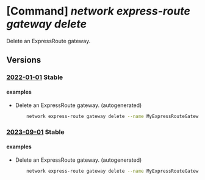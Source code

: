 # [Command] _network express-route gateway delete_

Delete an ExpressRoute gateway.

## Versions

### [2022-01-01](/Resources/mgmt-plane/L3N1YnNjcmlwdGlvbnMve30vcmVzb3VyY2Vncm91cHMve30vcHJvdmlkZXJzL21pY3Jvc29mdC5uZXR3b3JrL2V4cHJlc3Nyb3V0ZWdhdGV3YXlzL3t9/2022-01-01.xml) **Stable**

<!-- mgmt-plane /subscriptions/{}/resourcegroups/{}/providers/microsoft.network/expressroutegateways/{} 2022-01-01 -->

#### examples

- Delete an ExpressRoute gateway. (autogenerated)
    ```bash
        network express-route gateway delete --name MyExpressRouteGateway --resource-group MyResourceGroup
    ```

### [2023-09-01](/Resources/mgmt-plane/L3N1YnNjcmlwdGlvbnMve30vcmVzb3VyY2Vncm91cHMve30vcHJvdmlkZXJzL21pY3Jvc29mdC5uZXR3b3JrL2V4cHJlc3Nyb3V0ZWdhdGV3YXlzL3t9/2023-09-01.xml) **Stable**

<!-- mgmt-plane /subscriptions/{}/resourcegroups/{}/providers/microsoft.network/expressroutegateways/{} 2023-09-01 -->

#### examples

- Delete an ExpressRoute gateway. (autogenerated)
    ```bash
        network express-route gateway delete --name MyExpressRouteGateway --resource-group MyResourceGroup
    ```
